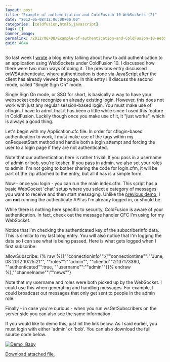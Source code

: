 ```yaml
---
layout: post
title: "Example of authentication and ColdFusion 10 WebSockets (2)"
date: "2012-06-08T12:06:00+06:00"
categories: [coldfusion,html5,javascript]
tags: []
banner_image: 
permalink: /2012/06/08/Example-of-authentication-and-ColdFusion-10-WebSockets-2
guid: 4644
---
```


So last week I <a href="http://www.raymondcamden.com/index.cfm/2012/6/1/Examples-of-authentication-and-ColdFusion-10-WebSockets">wrote</a> a blog entry talking about how to add authentication to an application using WebSockets under ColdFusion 10. I discussed how there were two main ways of doing it. The previous entry discussed onWSAuthenticate, where authentication is done via JavaScript after the client has already viewed the page. In this entry I'll discuss the second mode, called "Single Sign On" mode.
<!--more-->
Single Sign On mode, or SSO for short, is basically a way to have your websocket code recognize an already existing login. However, this does not work with just any regular session-based login. You must make use of cflogin. I have to admit that it has been a little while since I used this feature in ColdFusion. Luckily though once you make use of it, it "just works", which is always a good thing. 

Let's begin with my Application.cfc file. In order for cflogin-based authentication to work, I must make use of the tags within my onRequestStart method and handle both a login attempt and forcing the user to a login page if they are not authenticated.

<script src="https://gist.github.com/2896103.js?file=gistfile1.cfm"></script>

Note that our authentication here is rather trivial. If you pass in a username of admin or bob, you're kosher. If you pass in admin, we also set your roles to admin. I'm not going to bother sharing the code for login.cfm, it will be part of the zip attached to the entry, but all it has is a simple form.

Now - once you login - you can run the main index.cfm. This script has a basic WebCocket 'chat' setup where you select a category of messages you want to receive and then start messaging. Unlike the <a href="http://www.raymondcamden.com/index.cfm/2012/6/1/Examples-of-authentication-and-ColdFusion-10-WebSockets">previous demo</a>, I am <b>not</b> running the authenticate API as I'm already logged in, or should be. 

<script src="https://gist.github.com/2896136.js?file=gistfile1.cfm"></script>

While there is nothing here specific to security, ColdFusion is aware of your authentication. In fact, check out the message handler CFC I'm using for my WebSocket.

<script src="https://gist.github.com/2896139.js?file=gistfile1.cfm"></script>

Notice that I'm checking the authenticated key of the subscriberInfo data. This is similar to my last blog entry. You will also notice that I'm logging the data so I can see what is being passed. Here is what gets logged when I first subscribe:

allowSubscribe: {% raw %}{""connectioninfo"":{""connectiontime"":""June, 08 2012 10:25:21"", ""roles"":""admin"", ""clientid"":2137173390, ""authenticated"":true, ""username"":""admin""}{% endraw %},""channelname"":""news""}

Note that my username and roles were both picked up by the WebSocket. I could use this when generating and handling messages. For example, I could broadcast out messages that only get sent to people in the admin role. 

Finally - in case you're curious - when you run wsGetSubscribers on the server side you can also see the same information. 

If you would like to demo this, just hit the link below. As I said earlier, you must login with either 'admin' or 'bob'. You can also download the full source code below.

<a href="http://raymondcamden.com/demos/2012/jun/8/index.cfm"><img src="https://static.raymondcamden.com/images/icon_128.png" title="Demo, Baby" border="0"></a><p><a href='enclosures/C{% raw %}%3A%{% endraw %}5Chosts{% raw %}%5C2012%{% endraw %}2Eraymondcamden{% raw %}%2Ecom%{% endraw %}5Cenclosures{% raw %}%2Fexample8%{% endraw %}2Ezip'>Download attached file.</a></p>